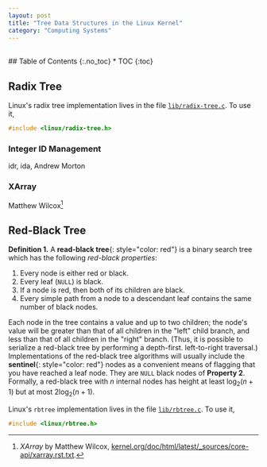 ```yaml
---
layout: post
title: "Tree Data Structures in the Linux Kernel"
category: "Computing Systems"
---
```


<!-- excerpt-end -->

<br />
## Table of Contents
{:.no_toc}
* TOC 
{:toc}
<br />

## Radix Tree

Linux's radix tree implementation lives in the file [<code>lib/radix-tree.c</code>](https://elixir.bootlin.com/linux/v5.4.42/source/lib/radix-tree.c). To use it,

~~~ C
#include <linux/radix-tree.h>
~~~

### Integer ID Management

idr, ida, Andrew Morton

### XArray

Matthew Wilcox[^2]

## Red-Black Tree

**Definition 1.** A **read-black tree**{: style="color: red"} is a binary search tree which has the following *red-black properties*:
1. Every node is either red or black.
2. Every leaf (<code>NULL</code>) is black.
3. If a node is red, then both of its children are black.
4. Every simple path from a node to a descendant leaf contains the same number of black nodes.

Each node in the tree contains a value and up to two children; the node's value will be greater than that of all children in the "left" child branch, and less than that of all children in the "right" branch. (Thus, it is possible to serialize a red-black tree by performing a depth-first. left-to-right traversal.) Implementations of the red-black tree algorithms will usually include the **sentinel**{: style="color: red"} nodes as a convenient means of flagging that you have reached a leaf node. They are <code>NULL</code> black nodes of **Property 2**. Formally, a red-black tree with $n$ internal nodes has height at least $\log_{2}(n+1)$ but at most $2\log_{2}(n+1)$.

Linux's <code>rbtree</code> implementation lives in the file [<code>lib/rbtree.c</code>](https://elixir.bootlin.com/linux/v5.4.42/source/lib/rbtree.c). To use it,

~~~ C
#include <linux/rbtree.h>
~~~

[^1]: *Trees I: Radix Trees* by Jonathan Corbet, March 13, 2006, [lwn.net/Articles/175432/](https://lwn.net/Articles/175432/).

[^2]: *XArray* by Matthew Wilcox, [kernel.org/doc/html/latest/_sources/core-api/xarray.rst.txt](https://www.kernel.org/doc/html/latest/_sources/core-api/xarray.rst.txt).

[^3]: *Examining Linux 2.6 Page-Cache Performance* by Sonny Rao, Dominique Heger, and Steven Pratt, [landley.net/kdocs/ols/2005/ols2005v2-pages-87-98.pdf](https://landley.net/kdocs/ols/2005/ols2005v2-pages-87-98.pdf)